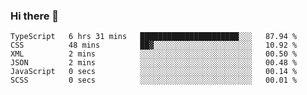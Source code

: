 ### Hi there 👋

<!--START_SECTION:waka-->

```text
TypeScript   6 hrs 31 mins   ██████████████████████░░░   87.94 %
CSS          48 mins         ██▓░░░░░░░░░░░░░░░░░░░░░░   10.92 %
XML          2 mins          ░░░░░░░░░░░░░░░░░░░░░░░░░   00.50 %
JSON         2 mins          ░░░░░░░░░░░░░░░░░░░░░░░░░   00.48 %
JavaScript   0 secs          ░░░░░░░░░░░░░░░░░░░░░░░░░   00.14 %
SCSS         0 secs          ░░░░░░░░░░░░░░░░░░░░░░░░░   00.01 %
```

<!--END_SECTION:waka-->
